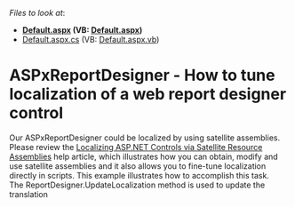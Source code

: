 <!-- default file list -->
*Files to look at*:

* **[Default.aspx](./CS/UpdateLocalizationExample/Default.aspx) (VB: [Default.aspx](./VB/UpdateLocalizationExample/Default.aspx))**
* [Default.aspx.cs](./CS/UpdateLocalizationExample/Default.aspx.cs) (VB: [Default.aspx.vb](./VB/UpdateLocalizationExample/Default.aspx.vb))
<!-- default file list end -->
# ASPxReportDesigner - How to tune localization of a web report designer control


<p>Our ASPxReportDesigner could be localized by using satellite assemblies. Please review the <a href="https://documentation.devexpress.com/#AspNet/CustomDocument12050">Localizing ASP.NET Controls via Satellite Resource Assemblies</a> help article, which illustrates how you can obtain, modify and use satellite assemblies and it also allows you to fine-tune localization directly in scripts. This example illustrates how to accomplish this task. The ReportDesigner.UpdateLocalization method is used to update the translation</p>

<br/>


